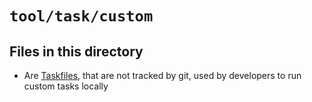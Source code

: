 <!-- File managed by repo-as-code, do not edit manually! -->
# `tool/task/custom`

## Files in this directory

- Are [Taskfiles](https://taskfile.dev), that are not tracked by git, used by developers to run custom tasks locally
